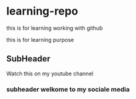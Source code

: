 # learning-repo
this is for learning working with github

this is for learning purpose

## SubHeader

Watch this on my youtube channel

### subheader welkome to my sociale media 